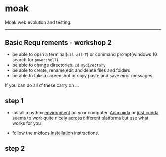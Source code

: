 # moak
Moak web evolution and testing. 
___

## Basic Requirements - workshop 2

- be able to open a terminal(`ctl-alt-T`) or command prompt(windows 10 search for `powershell`).
- be able to change directories. `cd mydirectory`
- be able to create, rename,edit and delete files and folders
- be able to take a screenshot or copy paste and save error messages

If you can do all of these carry on ...


## step 1

- install a python [environment](https://docs.conda.io/projects/conda/en/latest/user-guide/tasks/manage-environments.html) on your computer. [Anaconda](https://docs.conda.io/projects/conda/en/latest/user-guide/install/) or [just conda](https://docs.conda.io/projects/conda/en/latest/user-guide/cheatsheet.html) seems to work quite nicely across different platforms but use what works for you. 

- follow the mkdocs [installation]((https://www.mkdocs.org/#installation)) instructions.

## step 2












